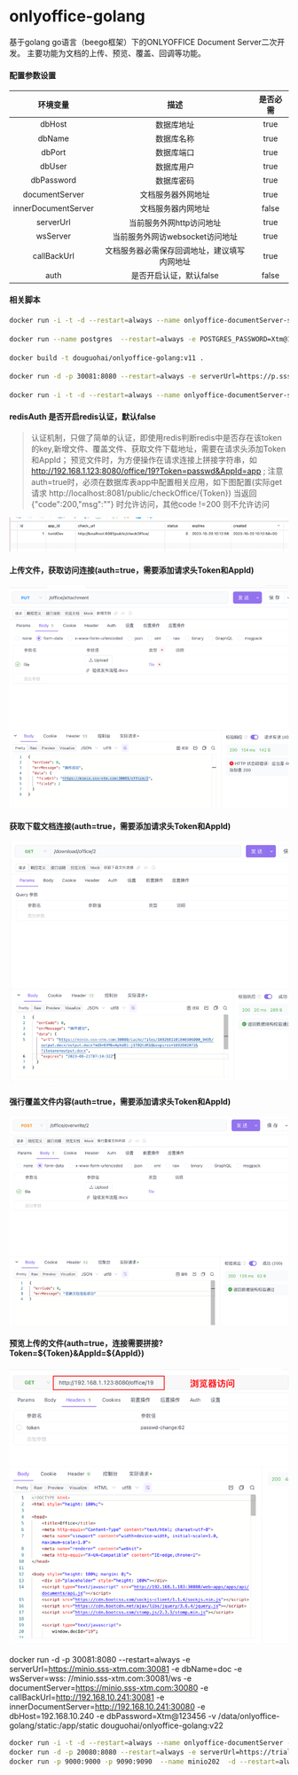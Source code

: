 # onlyoffice-golang

基于golang go语言（beego框架）下的ONLYOFFICE Document Server二次开发。
主要功能为文档的上传、预览、覆盖、回调等功能。

#### 配置参数设置

|        环境变量         |           描述           | 是否必需  |
|:-------------------:|:----------------------:|:-----:|
|       dbHost        |         数据库地址          | true  |
|       dbName        |         数据库名称          | true  |
|       dbPort        |         数据库端口          | true  |
|       dbUser        |         数据库用户          | true  |
|     dbPassword      |         数据库密码          | true  |
|   documentServer    |       文档服务器外网地址        | true  |
| innerDocumentServer |       文档服务器内网地址        | false |
|      serverUrl      |     当前服务外网http访问地址     | true  |
|      wsServer       |  当前服务外网访websocket访问地址  | true  |
|     callBackUrl     | 文档服务器必需保存回调地址，建议填写内网地址 | true  |
|        auth         |     是否开启认证，默认false     | false |

#### 相关脚本

```bash
docker run -i -t -d --restart=always --name onlyoffice-documentServer-server -p 30080:80 -e REDIS_SERVER_HOST=192.168.10.239 -e REDIS_SERVER_PORT=6379 -e REDIS_SERVER_PASS=redis2020! -e DB_TYPE=postgres -e DB_HOST=192.168.10.240 -e DB_PORT=5432 -e DB_NAME=document -e DB_USER=postgres -e DB_PWD=Xtm@123456 douguohai/onlyoffice-documentserver:7.1.1.76

docker run --name postgres  --restart=always -e POSTGRES_PASSWORD=Xtm@123456 -e TZ=Asia/Shanghai -p 5432:5432 -d postgres:9.6

docker build -t douguohai/onlyoffice-golang:v11 . 

docker run -d -p 30081:8080 --restart=always -e serverUrl=https://p.sss-xtm.com:30081 -e wsServer=wss://p.sss-xtm.com:30081/ws -e documentServer=https://p.sss-xtm.com:30080 -e callBackUrl=http://192.168.10.241:30081 -e innerDocumentServer=http://192.168.10.241:30080  -e dbHost=192.168.10.240 -e dbPassword=Xtm@123456  -v /data/onlyoffice-golang/static:/app/static douguohai/onlyoffice-golang:v19

docker run -i -t -d --restart=always --name onlyoffice-documentServer-server -p 30080:80  douguohai/onlyoffice-documentserver:7.1.1.76
```

#### redisAuth 是否开启redis认证，默认false

> 认证机制，只做了简单的认证，即使用redis判断redis中是否存在该token的key,新增文件、覆盖文件、获取文件下载地址，需要在请求头添加Token和AppId；
> 预览文件时，为方便操作在请求连接上拼接字符串，如 http://192.168.1.123:8080/office/19?Token=passwd&AppId=app ;
> 注意 auth=true时，必须在数据库表app中配置相关应用，如下图配置(实际get
> 请求 http://localhost:8081/public/checkOffice/{Token})
> 当返回 {"code":200,"msg":""} 时允许访问，其他code !=200 则不允许访问

![img.png](document/img/img_app_set.png)

#### 上传文件，获取访问连接(auth=true，需要添加请求头Token和AppId)

![img.png](document/img/img_upload.png)

#### 获取下载文档连接(auth=true，需要添加请求头Token和AppId)

![img.png](document/img/img_download.png)

#### 强行覆盖文件内容(auth=true，需要添加请求头Token和AppId)

![img.png](document/img/img_overwrite.png)

#### 预览上传的文件(auth=true，连接需要拼接?Token=${Token}&AppId=${AppId})

![img.png](document/img/img_preview.png)

docker run -d -p 30081:8080 --restart=always -e serverUrl=https://minio.sss-xtm.com:30081 -e dbName=doc -e wsServer=wss:
//minio.sss-xtm.com:30081/ws -e documentServer=https://minio.sss-xtm.com:30080 -e
callBackUrl=http://192.168.10.241:30081 -e innerDocumentServer=http://192.168.10.241:30080  -e dbHost=192.168.10.240 -e
dbPassword=Xtm@123456 -v /data/onlyoffice-golang/static:/app/static douguohai/onlyoffice-golang:v22

```bash
docker run -i -t -d --restart=always --name onlyoffice-documentServer -p 30080:80 -e REDIS_SERVER_HOST=192.168.110.202 -e REDIS_SERVER_PORT=6379 -e REDIS_SERVER_PASS=people2000 -e DB_TYPE=postgres -e DB_HOST=192.168.110.202 -e DB_PORT=5432 -e DB_NAME=document -e DB_USER=postgres -e DB_PWD=Xtm@123456 192.168.10.239:8888/charles0320/onlyoffice-documentserver:7.1.1.76
docker run -d -p 20080:8080 --restart=always -e serverUrl=https://trial.sss-xtm.com:20080 -e dbName=doc -e wsServer=wss://trial.sss-xtm.com:20080/ws -e documentServer=https://trial.sss-xtm.com:30080 -e callBackUrl=http://192.168.110.201:20080 -e innerDocumentServer=http://192.168.110.201:30080  -e dbHost=192.168.110.202 -e dbPassword=Xtm@123456  -v /data/onlyoffice-golang/static:/app/static douguohai/onlyoffice-golang:v22
docker run -p 9000:9000 -p 9090:9090  --name minio202  -d --restart=always -e "MINIO_ACCESS_KEY=xtmadmin"  -e "MINIO_SECRET_KEY=Xtm@123456" -v /data/minio-server/data:/data  -v /data/minio-server/config:/root/.minio minio/minio server  /data --console-address ":9090" -address ":9000"
```







